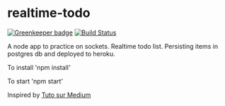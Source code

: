# realtime-todo

[![Greenkeeper badge](https://badges.greenkeeper.io/taviani/realtime-todo.svg)](https://greenkeeper.io/) [![Build Status](https://travis-ci.org/taviani/realtime-todo.svg?branch=master)](https://travis-ci.org/taviani/realtime-todo)

A node app to practice on sockets. Realtime todo list. Persisting items in postgres db and deployed to heroku.

To install 
'npm install'

To start 
'npm start'

Inspired by [Tuto sur Medium](https://medium.com/@vapurrmaid/getting-started-with-heroku-postgres-and-pgadmin-run-on-part-2-90d9499ed8fb)